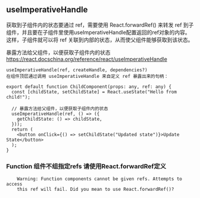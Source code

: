 ## useImperativeHandle

获取到子组件内的状态要通过 ref，需要使用 React.forwardRef() 来转发 ref
到子组件，并且要在子组件里使用useImperativeHandle配置返回的ref对象的内容。
这样，子组件就可以将 ref 关联到内部的状态，从而使父组件能够获取到该状态。

暴露方法给父组件，以便获取子组件内的状态
https://react.docschina.org/reference/react/useImperativeHandle

```
useImperativeHandle(ref, createHandle, dependencies?) 
在组件顶层通过调用 useImperativeHandle 来自定义 ref 暴露出来的句柄：

export default function ChildComponent(props: any, ref: any) {
  const [childState, setChildState] = React.useState("Hello from child!");

  // 暴露方法给父组件，以便获取子组件内的状态
  useImperativeHandle(ref, () => ({
    getChildState: () => childState,
  }));
  return (
    <button onClick={() => setChildState("Updated state")}>Update State</button>
  );
}
```

### Function 组件不组指定refs 请使用React.forwardRef定义

        Warning: Function components cannot be given refs. Attempts to access
        this ref will fail. Did you mean to use React.forwardRef()?



